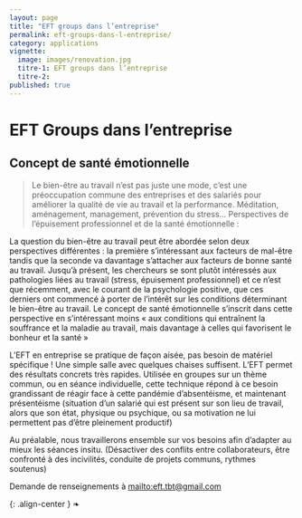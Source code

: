 ```yaml
---
layout: page
title: "EFT groups dans l’entreprise"
permalink: eft-groups-dans-l-entreprise/
category: applications
vignette:
  image: images/renovation.jpg
  titre-1: EFT groups dans l’entreprise
  titre-2:
published: true
---
```


# EFT Groups dans l’entreprise

## Concept de santé émotionnelle

> Le bien-être au travail n’est pas juste une mode, c’est une préoccupation commune des entreprises et des salariés pour améliorer la qualité de vie au travail et la performance. Méditation, aménagement, management, prévention du stress...
Perspectives de l’épuisement professionnel et de la santé émotionnelle :

La question du bien-être au travail peut être abordée selon deux perspectives différentes : la première s’intéressant aux facteurs de mal-être tandis que la seconde va davantage s’attacher aux facteurs de bonne santé au travail. Jusqu’à présent, les chercheurs se sont plutôt intéressés aux pathologies liées au travail (stress, épuisement professionnel) et ce n’est que récemment, avec le courant de la psychologie positive, que ces derniers ont commencé à porter de l’intérêt sur les conditions déterminant le bien-être au travail. Le concept de santé émotionnelle s’inscrit dans cette perspective en s’intéressant moins « aux conditions qui entraînent la souffrance et la maladie au travail, mais davantage à celles qui favorisent le bonheur et la santé »

L’EFT  en entreprise se pratique de façon aisée, pas besoin de matériel spécifique !  Une simple salle avec quelques chaises suffisent.
L’EFT permet des résultats concrets très rapides. Utilisée en groupes sur un thème commun, ou en séance individuelle, cette technique répond à ce besoin grandissant de réagir face à cette pandémie d’absentéisme, et maintenant présentéisme (situation d’un salarié qui est présent sur son lieu de travail, alors que son état, physique ou psychique, ou sa motivation ne lui permettent pas d’être pleinement productif)

Au préalable, nous travaillerons ensemble sur vos besoins afin d’adapter au mieux les séances insitu. (Désactiver des conflits entre collaborateurs, être confronté à des incivilités, conduite de projets communs, rythmes soutenus)

Demande de renseignements à <mailto:eft.tbt@gmail.com>

{: .align-center }
❧
